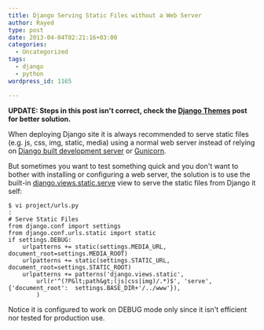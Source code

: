 ```yaml
---
title: Django Serving Static Files without a Web Server
author: Rayed
type: post
date: 2013-04-04T02:21:16+03:00
categories:
  - Uncategorized
tags:
  - django
  - python
wordpress_id: 1165

---
```

**UPDATE:
Steps in this post isn't correct, check the <a href="http://rayed.com/wordpress/?p=1650">Django Themes</a> post for better solution.**

When deploying Django site it is always recommended to serve static files (e.g. js, css, img, static, media) using a normal web server instead of relying on <a href="https://docs.djangoproject.com/en/dev/ref/django-admin/#runserver-port-or-address-port">Django built development server</a> or <a href="http://gunicorn.org/">Gunicorn</a>.

But sometimes you want to test something quick and you don't want to bother with installing or configuring a web server, the solution is to use the built-in <a href="https://docs.djangoproject.com/en/1.4/howto/static-files/#django.views.static.serve">django.views.static.serve</a> view to serve the static files from Django it self:

    $ vi project/urls.py
    :
    # Serve Static Files 
    from django.conf import settings
    from django.conf.urls.static import static
    if settings.DEBUG:
        urlpatterns += static(settings.MEDIA_URL, document_root=settings.MEDIA_ROOT)
        urlpatterns += static(settings.STATIC_URL, document_root=settings.STATIC_ROOT)
        urlpatterns += patterns('django.views.static',
            url(r'^(?P&lt;path&gt;(js|css|img)/.*)$', 'serve', {'document_root':  settings.BASE_DIR+'/../www'}),
            )

Notice it is configured to work on DEBUG mode only since it isn't efficient nor tested for production use.

